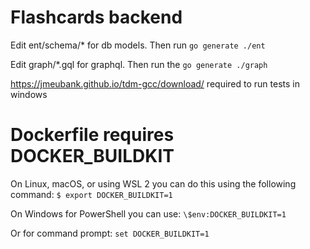 # Flashcards backend

Edit ent/schema/\* for db models. Then run `go generate ./ent`

Edit graph/\*.gql for graphql. Then run the `go generate ./graph`

https://jmeubank.github.io/tdm-gcc/download/ required to run tests in windows

# Dockerfile requires DOCKER_BUILDKIT

On Linux, macOS, or using WSL 2 you can do this using the following command:
`$ export DOCKER_BUILDKIT=1`

On Windows for PowerShell you can use:
`\$env:DOCKER_BUILDKIT=1`

Or for command prompt:
`set DOCKER_BUILDKIT=1`
